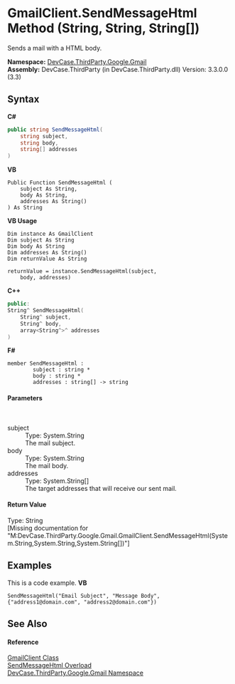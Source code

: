 # GmailClient.SendMessageHtml Method (String, String, String[])
 

Sends a mail with a HTML body.

**Namespace:**&nbsp;<a href="N_DevCase_ThirdParty_Google_Gmail">DevCase.ThirdParty.Google.Gmail</a><br />**Assembly:**&nbsp;DevCase.ThirdParty (in DevCase.ThirdParty.dll) Version: 3.3.0.0 (3.3)

## Syntax

**C#**<br />
``` C#
public string SendMessageHtml(
	string subject,
	string body,
	string[] addresses
)
```

**VB**<br />
``` VB
Public Function SendMessageHtml ( 
	subject As String,
	body As String,
	addresses As String()
) As String
```

**VB Usage**<br />
``` VB Usage
Dim instance As GmailClient
Dim subject As String
Dim body As String
Dim addresses As String()
Dim returnValue As String

returnValue = instance.SendMessageHtml(subject, 
	body, addresses)
```

**C++**<br />
``` C++
public:
String^ SendMessageHtml(
	String^ subject, 
	String^ body, 
	array<String^>^ addresses
)
```

**F#**<br />
``` F#
member SendMessageHtml : 
        subject : string * 
        body : string * 
        addresses : string[] -> string 

```


#### Parameters
&nbsp;<dl><dt>subject</dt><dd>Type: System.String<br />The mail subject.</dd><dt>body</dt><dd>Type: System.String<br />The mail body.</dd><dt>addresses</dt><dd>Type: System.String[]<br />The target addresses that will receive our sent mail.</dd></dl>

#### Return Value
Type: String<br />\[Missing <returns> documentation for "M:DevCase.ThirdParty.Google.Gmail.GmailClient.SendMessageHtml(System.String,System.String,System.String[])"\]

## Examples
This is a code example. 
**VB**<br />
``` VB
SendMessageHtml("Email Subject", "Message Body", {"address1@domain.com", "address2@domain.com"})
```


## See Also


#### Reference
<a href="T_DevCase_ThirdParty_Google_Gmail_GmailClient">GmailClient Class</a><br /><a href="Overload_DevCase_ThirdParty_Google_Gmail_GmailClient_SendMessageHtml">SendMessageHtml Overload</a><br /><a href="N_DevCase_ThirdParty_Google_Gmail">DevCase.ThirdParty.Google.Gmail Namespace</a><br />